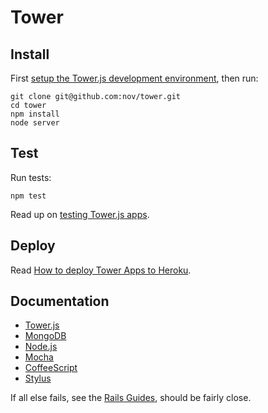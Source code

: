 # Tower

## Install

First [setup the Tower.js development environment](http://towerjs.org/guides/development#environment), then run:

```
git clone git@github.com:nov/tower.git
cd tower
npm install
node server
```

## Test

Run tests:

```
npm test
```

Read up on [testing Tower.js apps](http://towerjs.org/guides/testing).

## Deploy

Read [How to deploy Tower Apps to Heroku](http://towerjs.org/guides/deployment#heroku).

## Documentation

- [Tower.js](http://towerjs.org/guides)
- [MongoDB](http://www.mongodb.org/display/DOCS/Advanced+Queries)
- [Node.js](http://nodejs.org/docs/v0.6.11/api/fs.html)
- [Mocha](https://github.com/visionmedia/mocha)
- [CoffeeScript](http://coffeescript.org/)
- [Stylus](http://learnboost.github.com/stylus/)

If all else fails, see the [Rails Guides](http://guides.rubyonrails.org/), should be fairly close.
